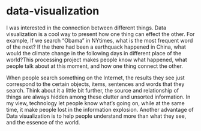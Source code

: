 data-visualization
==================
I was interested in the connection between different things. Data visualization is a cool way to present how  one thing can effect the other. For example, If we search “Obama” in NYtimes, what is the most frequent word of the next? If the there had been a earthquack happened in China, what would the climate change in the following days in different place of the world?This processing project makes people know what happened, what people talk about at this moment, and how one thing connect the other.
 
When people search something on the Internet, the results they see just correspond to the certain objects, items, sentences and words that they search. Think about it a little bit further, the source and relationship of things are always hidden among these clutter and unsorted information. In my view, technology let people know what’s going on, while at the same time, it make people lost in the information explosion. Another advantage of Data visualization is to help people understand more than what they see, and the essence of the world.
